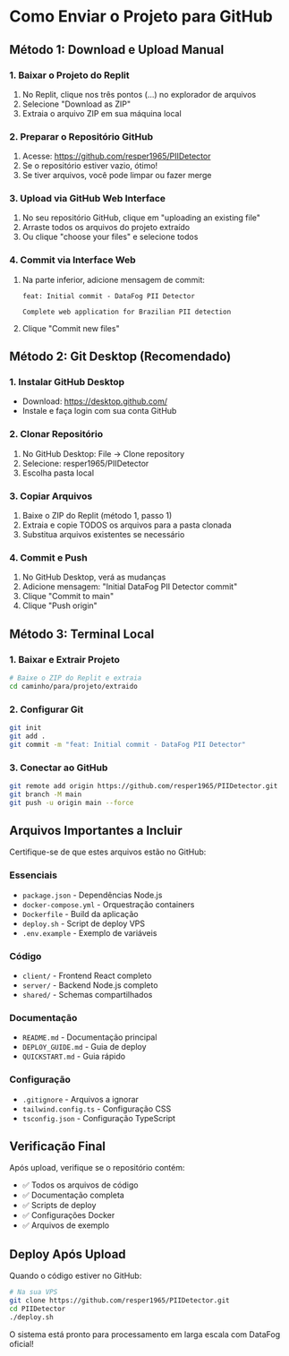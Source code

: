 # Como Enviar o Projeto para GitHub

## Método 1: Download e Upload Manual

### 1. Baixar o Projeto do Replit
1. No Replit, clique nos três pontos (...) no explorador de arquivos
2. Selecione "Download as ZIP"
3. Extraia o arquivo ZIP em sua máquina local

### 2. Preparar o Repositório GitHub
1. Acesse: https://github.com/resper1965/PIIDetector
2. Se o repositório estiver vazio, ótimo!
3. Se tiver arquivos, você pode limpar ou fazer merge

### 3. Upload via GitHub Web Interface
1. No seu repositório GitHub, clique em "uploading an existing file"
2. Arraste todos os arquivos do projeto extraído
3. Ou clique "choose your files" e selecione todos

### 4. Commit via Interface Web
1. Na parte inferior, adicione mensagem de commit:
   ```
   feat: Initial commit - DataFog PII Detector
   
   Complete web application for Brazilian PII detection
   ```
2. Clique "Commit new files"

## Método 2: Git Desktop (Recomendado)

### 1. Instalar GitHub Desktop
- Download: https://desktop.github.com/
- Instale e faça login com sua conta GitHub

### 2. Clonar Repositório
1. No GitHub Desktop: File → Clone repository
2. Selecione: resper1965/PIIDetector
3. Escolha pasta local

### 3. Copiar Arquivos
1. Baixe o ZIP do Replit (método 1, passo 1)
2. Extraia e copie TODOS os arquivos para a pasta clonada
3. Substitua arquivos existentes se necessário

### 4. Commit e Push
1. No GitHub Desktop, verá as mudanças
2. Adicione mensagem: "Initial DataFog PII Detector commit"
3. Clique "Commit to main"
4. Clique "Push origin"

## Método 3: Terminal Local

### 1. Baixar e Extrair Projeto
```bash
# Baixe o ZIP do Replit e extraia
cd caminho/para/projeto/extraido
```

### 2. Configurar Git
```bash
git init
git add .
git commit -m "feat: Initial commit - DataFog PII Detector"
```

### 3. Conectar ao GitHub
```bash
git remote add origin https://github.com/resper1965/PIIDetector.git
git branch -M main
git push -u origin main --force
```

## Arquivos Importantes a Incluir

Certifique-se de que estes arquivos estão no GitHub:

### Essenciais
- `package.json` - Dependências Node.js
- `docker-compose.yml` - Orquestração containers
- `Dockerfile` - Build da aplicação
- `deploy.sh` - Script de deploy VPS
- `.env.example` - Exemplo de variáveis

### Código
- `client/` - Frontend React completo
- `server/` - Backend Node.js completo
- `shared/` - Schemas compartilhados

### Documentação
- `README.md` - Documentação principal
- `DEPLOY_GUIDE.md` - Guia de deploy
- `QUICKSTART.md` - Guia rápido

### Configuração
- `.gitignore` - Arquivos a ignorar
- `tailwind.config.ts` - Configuração CSS
- `tsconfig.json` - Configuração TypeScript

## Verificação Final

Após upload, verifique se o repositório contém:
- ✅ Todos os arquivos de código
- ✅ Documentação completa
- ✅ Scripts de deploy
- ✅ Configurações Docker
- ✅ Arquivos de exemplo

## Deploy Após Upload

Quando o código estiver no GitHub:

```bash
# Na sua VPS
git clone https://github.com/resper1965/PIIDetector.git
cd PIIDetector
./deploy.sh
```

O sistema está pronto para processamento em larga escala com DataFog oficial!